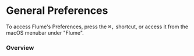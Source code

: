 # General Preferences

To access Flume's Preferences, press the <kbd>⌘,</kbd> shortcut, or access it from the macOS menubar under "Flume".

### Overview

